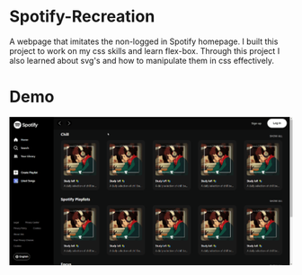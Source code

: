# Spotify-Recreation
A webpage that imitates the non-logged in Spotify homepage. I built this project to work on my css skills and learn flex-box. Through this project I also learned about svg's and how to manipulate them in css effectively.

# Demo
![A demo of the website that demonstates some of the animations and on-hover css](SpotifyDemo.gif)
